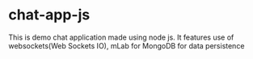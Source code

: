 # chat-app-js
This is demo chat application made using node js. It features use of websockets(Web Sockets IO),  mLab for MongoDB for data persistence
